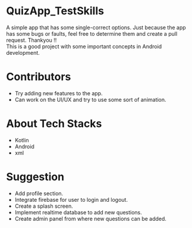 # QuizApp_TestSkills
A simple app that has some single-correct options. Just because the app has some bugs or faults, feel free to determine them and create a pull request. 
Thankyou !!  
This is a good project with some important concepts in Android development.

# Contributors
* Try adding new features to the app.
* Can work on the UI/UX and try to use some sort of animation.

# About Tech Stacks
* Kotlin
* Android
* xml

# Suggestion
* Add profile section.
* Integrate firebase for user to login and logout.
* Create a splash screen.
* Implement realtime database to add new questions.
* Create admin panel from where new questions can be added.
